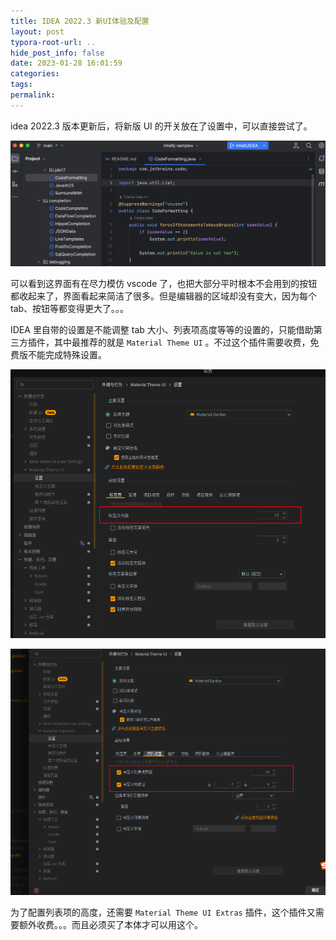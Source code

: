 ```yaml
---
title: IDEA 2022.3 新UI体验及配置
layout: post
typora-root-url: ..
hide_post_info: false
date: 2023-01-28 16:01:59
categories:
tags:
permalink:
---
```


idea 2022.3 版本更新后，将新版 UI 的开关放在了设置中，可以直接尝试了。

<!--More-->

![NewUIPreview.png](../../../images/posts/2023/01/NewUIPreview.png)

可以看到这界面有在尽力模仿 vscode 了，也把大部分平时根本不会用到的按钮都收起来了，界面看起来简洁了很多。但是编辑器的区域却没有变大，因为每个 tab、按钮等都变得更大了。。。

IDEA 里自带的设置是不能调整 tab 大小、列表项高度等等的设置的，只能借助第三方插件，其中最推荐的就是 `Material Theme UI` 。不过这个插件需要收费，免费版不能完成特殊设置。

![2023-01-28_16-53.png](/images/posts/2023/01/2023-01-28_16-53.png)

![2023-01-28_16-54.png](/images/posts/2023/01/2023-01-28_16-54.png)

为了配置列表项的高度，还需要 `Material Theme UI Extras` 插件，这个插件又需要额外收费。。。而且必须买了本体才可以用这个。
